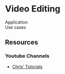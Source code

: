 # Video Editing
Application  
Use cases


## Resources

### Youtube Channels
- [Chris' Tutorials](https://www.youtube.com/channel/UCwdKySs6j48yl1ae8csAurQ)